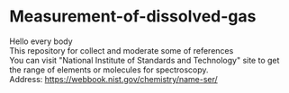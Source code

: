 # Measurement-of-dissolved-gas
Hello every body  
This repository for collect and moderate some of references   
You can visit "National Institute of Standards and Technology" site to get the range of elements or molecules for spectroscopy.  
Address: https://webbook.nist.gov/chemistry/name-ser/
